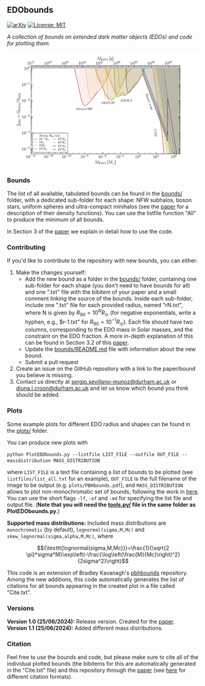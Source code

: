 ## EDObounds

 [![arXiv](https://img.shields.io/badge/arXiv-2407.02573-B31B1B.svg)](https://arxiv.org/abs/2407.02573) [![License: MIT](https://img.shields.io/badge/License-MIT-yellow.svg)](https://opensource.org/licenses/MIT)

*A collection of bounds on extended dark matter objects (EDOs) and code for plotting them.*

 ![All PBH bounds](plots/bounds_all.png)


### Bounds

The list of all available, tabulated bounds can be found in the [bounds/](bounds/) folder, with a dedicated sub-folder for each shape: NFW subhalos, boson stars, uniform spheres and ultra-compact minihalos (see the [paper](https://arxiv.org/abs/2407.02573) for a description of their density functions). You can use the listfile function "All" to produce the minimum of all bounds.

In Section 3 of the [paper](https://arxiv.org/abs/2407.02573) we explain in detail how to use the code.

### Contributing

If you'd like to contribute to the repository with new bounds, you can either:
1. Make the changes yourself:
	* Add the new bound as a folder in the [bounds/](bounds/) folder, containing one sub-folder for each shape (you don't need to have bounds for all) and one ".txt" file with the bibitem of your paper and a small comment linking the source of the bounds. Inside each sub-folder, include one ".txt" file for each provided radius, named "rN.txt", where N is given by $R_{90}=10^N R_{\odot}$ (for negative exponentials, write a hyphen, e.g., $r-1.txt" for $R_{90}=10^{-1}R_{\odot}$). Each file should have two columns, corresponding to the EDO mass in Solar masses, and the constraint on the EDO fraction. A more in-depth explanation of this can be found in Section 3.2 of this [paper](https://arxiv.org/abs/2407.02573).
	* Update the [bounds/README.md](https://github.com/SergioSevi/EDObounds/blob/master/bounds/README.md) file with information about the new bound.
	* Submit a pull request
2. Create an issue on the GitHub repository with a link to the paper/bound you believe is missing.  
3. Contact us directly at sergio.sevillano-munoz@durham.ac.uk or djuna.l.croon@durham.ac.uk and let us know which bound you think should be added.

### Plots

Some example plots for different EDO radius and shapes can be found in the [plots/](plots/) folder.

You can produce new plots with
```
python PlotEDObounds.py --listfile LIST_FILE --outfile OUT_FILE --massdistribution MASS_DISTRIBUTION
```
where `LIST_FILE` is a text file containing a list of bounds to be plotted (see `listfiles/list_all.txt` for an example),  `OUT_FILE` is the full filename of the image to be output (e.g. `plots/PBHbounds.pdf`), and `MASS_DISTRIBUTION` allows to plot non-monochromatic set of bounds, following the work in [here](https://arxiv.org/abs/1705.05567). You can use the short flags `-lf`, `-of` and `-md` for specifying the list file and output file. (**Note that you will need the [tools.py/](tools.py/) file in the same folder as PlotEDObounds.py.**)

**Supported mass distributions:** Included mass distributions are `monochromatic` (by default), `lognormal(sigma,M,Mc)` and `skew_lognormal(sigma,alpha,M,Mc)`, where<br>
```math
{\texttt{lognormal(sigma,M,Mc)}}=\frac{1}{\sqrt{2 \pi}*sigma*M}\exp\left(-\frac{\log\left(\frac{M}{Mc}\right)^2}{2sigma^2}\right)
```
This code is an extension of Bradley Kavanagh's [pbhbounds](https://github.com/bradkav/PBHbounds) repository. Among the new additions, this code automatically generates the list of citations for all bounds appearing in the created plot in a file called "Cite.txt".
### Versions

**Version 1.0 (25/06/2024):** Release version. Created for the [paper](https://arxiv.org/abs/2407.02573).<br>
**Version 1.1 (25/06/2024):** Added different mass distributions.
### Citation

Feel free to use the bounds and code, but please make sure to cite all of the individual plotted bounds (the bibitems for this are automatically generated in the "Cite.txt" file) and this repository through the [paper](https://arxiv.org/abs/2407.02573) (see [here](https://ui.adsabs.harvard.edu/abs/2024arXiv240702573C/exportcitation) for different citation formats).

